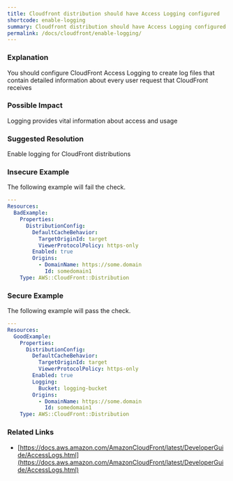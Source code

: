 ```yaml
---
title: Cloudfront distribution should have Access Logging configured
shortcode: enable-logging
summary: Cloudfront distribution should have Access Logging configured 
permalink: /docs/cloudfront/enable-logging/
---
```


### Explanation

You should configure CloudFront Access Logging to create log files that contain detailed information about every user request that CloudFront receives

### Possible Impact
Logging provides vital information about access and usage

### Suggested Resolution
Enable logging for CloudFront distributions


### Insecure Example

The following example will fail the  check.

```yaml
---
Resources:
  BadExample:
    Properties:
      DistributionConfig:
        DefaultCacheBehavior:
          TargetOriginId: target
          ViewerProtocolPolicy: https-only
        Enabled: true
        Origins:
          - DomainName: https://some.domain
            Id: somedomain1
    Type: AWS::CloudFront::Distribution

```



### Secure Example

The following example will pass the  check.

```yaml
---
Resources:
  GoodExample:
    Properties:
      DistributionConfig:
        DefaultCacheBehavior:
          TargetOriginId: target
          ViewerProtocolPolicy: https-only
        Enabled: true
        Logging:
          Bucket: logging-bucket
        Origins:
          - DomainName: https://some.domain
            Id: somedomain1
    Type: AWS::CloudFront::Distribution

```




### Related Links


- [https://docs.aws.amazon.com/AmazonCloudFront/latest/DeveloperGuide/AccessLogs.html](https://docs.aws.amazon.com/AmazonCloudFront/latest/DeveloperGuide/AccessLogs.html)


